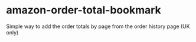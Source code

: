 # amazon-order-total-bookmark
Simple way to add the order totals by page from the order history page (UK only)
